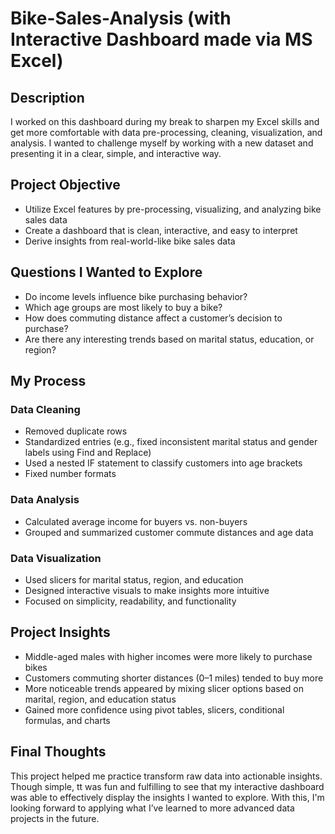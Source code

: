 # Bike-Sales-Analysis (with Interactive Dashboard made via MS Excel)

## Description
I worked on this dashboard during my break to sharpen my Excel skills and get more comfortable with data pre-processing, cleaning, visualization, and analysis. I wanted to challenge myself by working with a new dataset and presenting it in a clear, simple, and interactive way.

## Project Objective
- Utilize Excel features by pre-processing, visualizing, and analyzing bike sales data
- Create a dashboard that is clean, interactive, and easy to interpret
- Derive insights from real-world-like bike sales data

## Questions I Wanted to Explore
- Do income levels influence bike purchasing behavior?
- Which age groups are most likely to buy a bike?
- How does commuting distance affect a customer’s decision to purchase?
- Are there any interesting trends based on marital status, education, or region?

## My Process
### Data Cleaning
- Removed duplicate rows
- Standardized entries (e.g., fixed inconsistent marital status and gender labels using Find and Replace)
- Used a nested IF statement to classify customers into age brackets
- Fixed number formats
  
### Data Analysis
- Calculated average income for buyers vs. non-buyers
- Grouped and summarized customer commute distances and age data
  
### Data Visualization
- Used slicers for marital status, region, and education
- Designed interactive visuals to make insights more intuitive
- Focused on simplicity, readability, and functionality

## Project Insights
- Middle-aged males with higher incomes were more likely to purchase bikes
- Customers commuting shorter distances (0–1 miles) tended to buy more
- More noticeable trends appeared by mixing slicer options based on marital, region, and education status
- Gained more confidence using pivot tables, slicers, conditional formulas, and charts

## Final Thoughts 
This project helped me practice transform raw data into actionable insights. Though simple, tt was fun and fulfilling to see that my interactive dashboard was able to effectively display the insights I wanted to explore. With this, I'm looking forward to applying what I’ve learned to more advanced data projects in the future.

